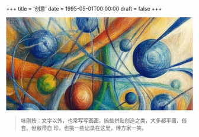 +++
title = '创意'
date = 1995-05-01T00:00:00
draft = false
+++

![咏刚的创意作品](./creations.jpg#center)

> 咏刚按：文字以外，也常写写画画，搞些拼贴创造之类，大多都平庸、俗套。但敝帚自
> 珍，也挑一些记录在这里，博方家一笑。
